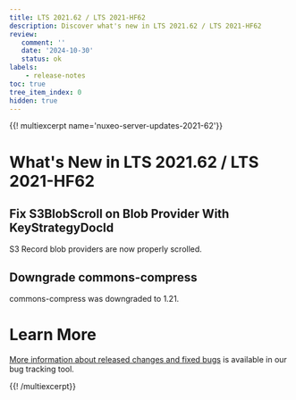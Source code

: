 ```yaml
---
title: LTS 2021.62 / LTS 2021-HF62
description: Discover what's new in LTS 2021.62 / LTS 2021-HF62
review:
   comment: ''
   date: '2024-10-30'
   status: ok
labels:
    - release-notes
toc: true
tree_item_index: 0
hidden: true
---
```


{{! multiexcerpt name='nuxeo-server-updates-2021-62'}}
# What's New in LTS 2021.62 / LTS 2021-HF62

## Fix S3BlobScroll on Blob Provider With KeyStrategyDocId

S3 Record blob providers are now properly scrolled.


## Downgrade commons-compress

commons-compress was downgraded to 1.21.


# Learn More

[More information about released changes and fixed bugs](https://hyland.atlassian.net/secure/ReleaseNote.jspa?projectId=14958&version=29337) is available in our bug tracking tool.

{{! /multiexcerpt}}
